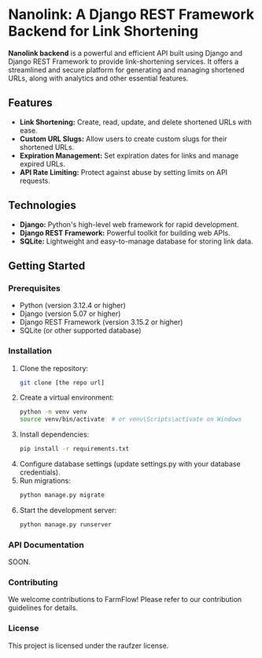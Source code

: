 # Nanolink: A Django REST Framework Backend for Link Shortening

**Nanolink backend** is a powerful and efficient API built using Django and Django REST Framework to provide link-shortening services. It offers a streamlined and secure platform for generating and managing shortened URLs, along with analytics and other essential features.

## Features

* **Link Shortening:** Create, read, update, and delete shortened URLs with ease.
* **Custom URL Slugs:** Allow users to create custom slugs for their shortened URLs.
* **Expiration Management:** Set expiration dates for links and manage expired URLs.
* **API Rate Limiting:** Protect against abuse by setting limits on API requests.

## Technologies

* **Django:** Python's high-level web framework for rapid development.
* **Django REST Framework:** Powerful toolkit for building web APIs.
* **SQLite:** Lightweight and easy-to-manage database for storing link data.

## Getting Started

### Prerequisites
* Python (version 3.12.4 or higher)
* Django (version 5.07 or higher)
* Django REST Framework (version 3.15.2 or higher)
* SQLite (or other supported database)

### Installation


1. Clone the repository:
   ```bash
   git clone [the repo url]
2. Create a virtual environment:
   ```bash
   python -m venv venv
   source venv/bin/activate  # or venv\Scripts\activate on Windows
3. Install dependencies:
   ```bash
   pip install -r requirements.txt
4. Configure database settings (update settings.py with your database credentials).
5. Run migrations:
   ```bash
   python manage.py migrate
6. Start the development server:
   ```bash
   python manage.py runserver


### API Documentation
SOON.

### Contributing
We welcome contributions to FarmFlow! Please refer to our contribution guidelines for details.

### License
This project is licensed under the raufzer license.